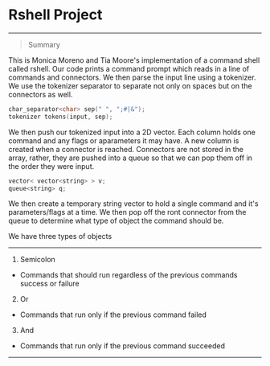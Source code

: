 # Rshell Project
---

> Summary

This is Monica Moreno and Tia Moore's implementation of a command shell called 
rshell.
Our code prints a command prompt which reads in a line of commands and 
connectors. We then parse the input line using a tokenizer. We use the tokenizer
separator to separate not only on spaces but on the connectors as well.

```C++
char_separator<char> sep(" ", ";#|&");
tokenizer tokens(input, sep);
```
We then push our tokenized input into a 2D vector. Each column holds one command
and any flags or aparameters it may have. A new column is created when a 
connector is reached. Connectors are not stored in the array, rather, they
are pushed into a queue so that we can pop them off in the order they were
input.

```C++
vector< vector<string> > v;
queue<string> q;
```

We then create a temporary string vector to hold a single command
and it's parameters/flags at a time. We then pop off the ront connector 
from the queue to determine what type of object the command should be.

We have three types of objects

---
1. Semicolon
  + Commands that should run regardless of the previous commands success or failure
2. Or
  + Commands that run only if the previous command failed
3. And
  + Commands that run only if the previous command succeeded

--- 
 
